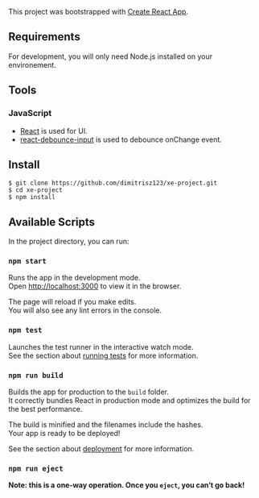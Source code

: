 This project was bootstrapped with [Create React App](https://github.com/facebook/create-react-app).

## Requirements

For development, you will only need Node.js installed on your environement.

## Tools

### JavaScript

-   [React](http://facebook.github.io/react) is used for UI.
-   [react-debounce-input](https://www.npmjs.com/package/react-debounce-input) is used to debounce onChange event.

## Install

    $ git clone https://github.com/dimitrisz123/xe-project.git
    $ cd xe-project
    $ npm install

## Available Scripts

In the project directory, you can run:

### `npm start`

Runs the app in the development mode.<br />
Open [http://localhost:3000](http://localhost:3000) to view it in the browser.

The page will reload if you make edits.<br />
You will also see any lint errors in the console.

### `npm test`

Launches the test runner in the interactive watch mode.<br />
See the section about [running tests](https://facebook.github.io/create-react-app/docs/running-tests) for more information.

### `npm run build`

Builds the app for production to the `build` folder.<br />
It correctly bundles React in production mode and optimizes the build for the best performance.

The build is minified and the filenames include the hashes.<br />
Your app is ready to be deployed!

See the section about [deployment](https://facebook.github.io/create-react-app/docs/deployment) for more information.

### `npm run eject`

**Note: this is a one-way operation. Once you `eject`, you can’t go back!**
